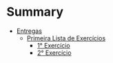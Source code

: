 # Summary

- [Entregas]()
	+ [Primeira Lista de Exercícios]()
		* [1° Exercício](results/first_list/exec1.md)
		* [2° Exercício](results/first_list/exec2.md)
